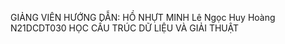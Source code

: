 GIẢNG VIÊN HƯỚNG DẪN: HỒ NHỰT MINH
Lê Ngọc Huy Hoàng
N21DCDT030
HỌC CẤU TRÚC DỮ LIỆU VÀ GIẢI THUẬT

